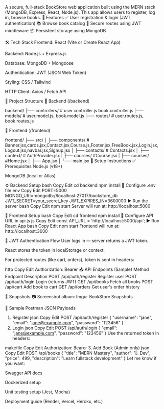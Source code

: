 A secure, full-stack BookStore web application built using the MERN stack (MongoDB, Express, React, Node.js). This app allows users to register, log in, browse books.
🚀 Features
✅ User registration & login (JWT authentication)
📚 Browse book catalog
🔐 Secure routes using JWT middleware
📦 Persistent storage using MongoDB

🛠️ Tech Stack
Frontend: React (Vite or Create React App)

Backend: Node.js + Express.js

Database: MongoDB + Mongoose

Authentication: JWT (JSON Web Token)

Styling: CSS / Tailwind 

HTTP Client: Axios / Fetch API

🧩 Project Structure
📁 Backend (/backend)

backend/
├── controllers/      # user.controller.js book.controller.js
├── models/           # user.model.js, book.model.js
├── routes/           #  user.routes.js, book.routes.js

📁 Frontend (/frontend)

frontend/
├── src/
│   ├── components/          # Banner.jsx,cards.jsx,Contact.jsx,Course.js,Footer.jsx,FreeBook.jsx,Login.jsx,Logout.jsx,navbar.jsx,Signup.jsx
│   ├── contacts/            # Contacts.jsx
│   ├── context/             # AuthProvider.jsx
|   ├── courses/             #Course.jsx
|   ├── courses/             #Home.jsx
│   ├── App.jsx
│   └── main.jsx 
🔧 Setup Instructions
✅ Prerequisites
Node.js (v18+)

MongoDB (local or Atlas)

⚙️ Backend Setup
bash
Copy
Edit
cd backend
npm install
🔑 Configure .env file
env
Copy
Edit
PORT=5000
MONGO_URI=mongodb://localhost:27017/bookstore_db
JWT_SECRET=your_secret_key
JWT_EXPIRES_IN=3600000
▶️ Run the server
bash
Copy
Edit
npm start
Server will run at: http://localhost:5000

📱 Frontend Setup
bash
Copy
Edit
cd frontend
npm install
🔧 Configure API URL in api.js
js
Copy
Edit
const API_URL = 'http://localhost:5000/api';
▶️ Run React App
bash
Copy
Edit
npm start
Frontend will run at: http://localhost:3000

🔐 JWT Authentication Flow
User logs in — server returns a JWT token.

React stores the token in localStorage or context.

For protected routes (like cart, orders), token is sent in headers:

http
Copy
Edit
Authorization: Bearer <token>
📤 API Endpoints (Sample)
Method	Endpoint	Description
POST	/api/auth/register	Register user
POST	/api/auth/login	Login (returns JWT)
GET	/api/books	Fetch all books
POST	/api/cart	Add book to cart
GET	/api/orders	Get user's order history

📸 Snapshots
📷 Screenshot album: Imgur BookStore Snapshots

🧪 Sample Postman JSON Payloads
1. Register
json
Copy
Edit
POST /api/auth/register
{
  "username": "jane",
  "email": "jane@example.com",
  "password": "123456"
}
2. Login
json
Copy
Edit
POST /api/auth/login
{
  "email": "jane@example.com",
  "password": "123456"
}
Use the returned token in headers:

makefile
Copy
Edit
Authorization: Bearer <token>
3. Add Book (Admin only)
json
Copy
Edit
POST /api/books
{
  "title": "MERN Mastery",
  "author": "J. Dev",
  "price": 499,
  "description": "Learn fullstack development"
}
Let me know if you want:

Swagger API docs

Dockerized setup

Unit testing setup (Jest, Mocha)

Deployment guide (Render, Vercel, Heroku, etc.)








